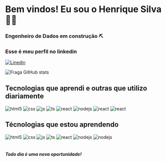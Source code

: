 # Bem vindos! Eu sou o Henrique Silva 👦🏾
  ### Engenheiro de Dados em construção ⛏️ 



  ### Esse é meu perfil no linkedin
  [![Linedin](https://img.shields.io/badge/LinkedIn-0077B5?style=for-the-badge&logo=linkedin&logoColor=onedark)](https://www.linkedin.com/in/henrique-silva-068b121ab/)


  ![Fraga GitHub stats](https://github-readme-stats.vercel.app/api?username=Hsilva68&show_icons=true&theme=dracula&count_private=true)


  ## Tecnologias que aprendi e outras que utilizo diariamente
  <div style="display: inline_blck">
    <img align="center" alt="html5" src="https://img.shields.io/badge/Python-3776AB?style=for-the-badge&logo=python&logoColor=white" />
    <img align="center" alt="css" src="https://img.shields.io/badge/Java-ED8B00?style=for-the-badge&logo=openjdk&logoColor=whitehttps://img.shields.io/badge/CSS3-1572B6?style=for-the-badge&logo=css3&logoColor=white" />
    <img align="center" alt="js" src="https://img.shields.io/badge/SQLite-07405E?style=for-the-badge&logo=sqlite&logoColor=whitehttps://img.shields.io/badge/JavaScript-F7DF1E?style=for-the-badge&logo=javascript&logoColor=black" />
    <img align="center" alt="ts" src="https://img.shields.io/badge/Jira-0052CC?style=for-the-badge&logo=Jira&logoColor=whitehttps://img.shields.io/badge/TypeScfhfhfript-007ACC?style=for-the-badge&logo=typescript&logoColor=white" />
    <img align="center" alt="react" src="https://img.shields.io/badge/Shell_Script-121011?style=for-the-badge&logo=gnu-bash&logoColor=whitehttps://img.shields.io/badge/Notion-000000?style=for-the-badge&logo=notion&logoColor=whitehttps://img.shields.io/badge/React-20232A?style=for-the-badge&logo=react&logoColor=61DAFB" />
    <img align="center" alt="nodejs" src="https://img.shields.io/badge/Visual_Studio-5C2D91?style=for-the-badge&logo=visual%20studio&logoColor=whitehttps://img.shields.io/badge/Node.js-43853D?style=for-the-badge&logo=node.js&logoColor=white" />
    <img align="center" al
    <img align="center" alt="react" src="https://img.shields.io/badge/Linux-FCC624?style=for-the-badge&logo=linux&logoColor=blackhttps://img.shields.io/badge/Notion-000000?style=for-the-badge&logo=notion&logoColor=whitehttps://img.shields.io/badge/React-20232A?style=for-the-badge&logo=react&logoColor=61DAFB" />
        <img align="center" al
    <img align="center" alt="react" src="https://img.shields.io/badge/GIT-E44C30?style=for-the-badge&logo=git&logoColor=white" />
    <img align="center" al
  </div><br/>

  ## Técnologias que estou aprendendo 
  <div style="display: inline_block">
    <img align="center" alt="html5" src="https://img.shields.io/badge/Airflow-017CEE?style=for-the-badge&logo=Apache%20Airflow&logoColor=white" />
    <img align="center" alt="css" src="https://img.shields.io/badge/Docker-2496ED.svg?style=for-the-badge&logo=Docker&logoColor=white" />
    <img align="center" alt="js" src="https://img.shields.io/badge/Apache%20Spark-E25A1C.svg?style=for-the-badge&logo=Apache-Spark&logoColor=white" />
    <img align="center" alt="ts" src="https://img.shields.io/badge/Databricks-FF3621?style=for-the-badge&logo=Databricks&logoColor=whitehttps://img.shields.io/badge/TypeScript-007ACC?style=for-the-badge&logo=typescript&logoColor=white" />
    <img align="center" alt="react" src="https://img.shields.io/badge/Google_Cloud-4285F4?style=for-the-badge&logo=google-cloud&logoColor=whitehttps://img.shields.io/badge/React-20232A?style=for-the-badge&logo=react&logoColor=61DAFB" />
    <img align="center" alt="nodejs" src="https://img.shields.io/badge/Amazon_AWS-232F3E?style=for-the-badge&logo=amazon-aws&logoColor=whitehttps://img.shields.io/badge/Node.js-43853D?style=for-the-badge&logo=node.js&logoColor=white" />
     <img align="center" alt="nodejs" src="https://img.shields.io/badge/Kubernetes-326CE5.svg?style=for-the-badge&logo=Kubernetes&logoColor=whitehttps://img.shields.io/badge/Amazon_AWS-232F3E?style=for-the-badge&logo=amazon-aws&logoColor=whitehttps://img.shields.io/badge/Node.js-43853D?style=for-the-badge&logo=node.js&logoColor=white" />
    
  </div><br/>

  ##### Todo dia é uma nova oportunidade!

